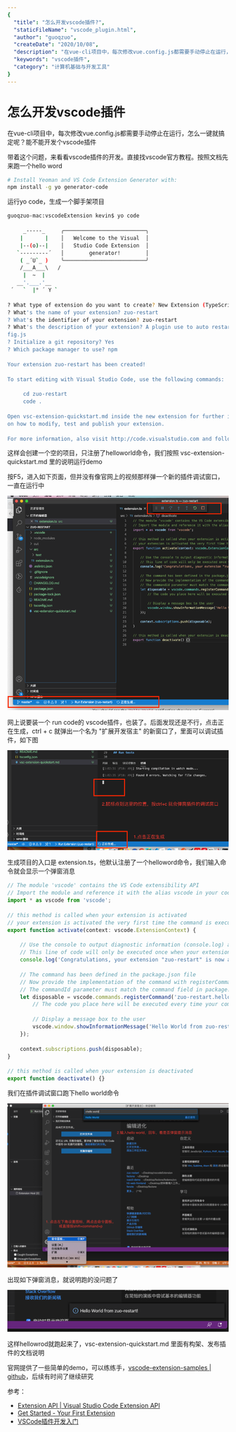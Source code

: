```yaml
---
{
  "title": "怎么开发vscode插件?",
  "staticFileName": "vscode_plugin.html",
  "author": "guoqzuo",
  "createDate": "2020/10/08",
  "description": "在vue-cli项目中，每次修改vue.config.js都需要手动停止在运行，怎么一键就搞定呢？能不能开发个vscode插件，带着这个问题，来看看vscode插件的开发。直接找vscode官方教程。按照文档先来跑一个hello word",
  "keywords": "vscode插件",
  "category": "计算机基础与开发工具"
}
---
```

# 怎么开发vscode插件
在vue-cli项目中，每次修改vue.config.js都需要手动停止在运行，怎么一键就搞定呢？能不能开发个vscode插件

带着这个问题，来看看vscode插件的开发。直接找vscode官方教程。按照文档先来跑一个hello word

```bash
# Install Yeoman and VS Code Extension Generator with:
npm install -g yo generator-code
```
运行yo code，生成一个脚手架项目
```bash
guoqzuo-mac:vscodeExtension kevin$ yo code

     _-----_     ╭──────────────────────────╮
    |       |    │   Welcome to the Visual  │
    |--(o)--|    │   Studio Code Extension  │
   `---------´   │        generator!        │
    ( _´U`_ )    ╰──────────────────────────╯
    /___A___\   /
     |  ~  |     
   __'.___.'__   
 ´   `  |° ´ Y ` 

? What type of extension do you want to create? New Extension (TypeScript)
? What's the name of your extension? zuo-restart
? What's the identifier of your extension? zuo-restart
? What's the description of your extension? A plugin use to auto restart vue.con
fig.js
? Initialize a git repository? Yes
? Which package manager to use? npm

Your extension zuo-restart has been created!

To start editing with Visual Studio Code, use the following commands:

     cd zuo-restart
     code .

Open vsc-extension-quickstart.md inside the new extension for further instructions
on how to modify, test and publish your extension.

For more information, also visit http://code.visualstudio.com and follow us @code.
```
这样会创建一个空的项目，只注册了helloworld命令，我们按照 vsc-extension-quickstart.md 里的说明运行demo

按F5，进入如下页面，但并没有像官网上的视频那样弹一个新的插件调试窗口，一直在运行中

![vscode_plugin_1.png](../../../images/blog/devtools/vscode_plugin_1.png)

网上说要装一个 run code的 vscode插件，也装了。后面发现还是不行，点击正在生成，ctrl + c 就弹出一个名为 "扩展开发宿主" 的新窗口了，里面可以调试插件，如下图

![vscode_plugin_2.png](../../../images/blog/devtools/vscode_plugin_2.png)

生成项目的入口是 extension.ts，他默认注册了一个helloword命令，我们输入命令就会显示一个弹窗消息

```js
// The module 'vscode' contains the VS Code extensibility API
// Import the module and reference it with the alias vscode in your code below
import * as vscode from 'vscode';

// this method is called when your extension is activated
// your extension is activated the very first time the command is executed
export function activate(context: vscode.ExtensionContext) {

	// Use the console to output diagnostic information (console.log) and errors (console.error)
	// This line of code will only be executed once when your extension is activated
	console.log('Congratulations, your extension "zuo-restart" is now active!');

	// The command has been defined in the package.json file
	// Now provide the implementation of the command with registerCommand
	// The commandId parameter must match the command field in package.json
	let disposable = vscode.commands.registerCommand('zuo-restart.helloWorld', () => {
		// The code you place here will be executed every time your command is executed

		// Display a message box to the user
		vscode.window.showInformationMessage('Hello World from zuo-restart!');
	});

	context.subscriptions.push(disposable);
}

// this method is called when your extension is deactivated
export function deactivate() {}

```
我们在插件调试窗口跑下hello world命令

![vscode_plugin_3.png](../../../images/blog/devtools/vscode_plugin_3.png)

出现如下弹窗消息，就说明跑的没问题了

![vscode_plugin_4.png](../../../images/blog/devtools/vscode_plugin_4.png)

这样hellowrod就跑起来了，vsc-extension-quickstart.md 里面有构架、发布插件的文档说明

官网提供了一些简单的demo，可以练练手，[vscode-extension-samples | github](https://github.com/microsoft/vscode-extension-samples)，后续有时间了继续研究

参考：
- [Extension API | Visual Studio Code Extension API](https://code.visualstudio.com/api)
- [Get Started - Your First Extension](https://code.visualstudio.com/api/get-started/your-first-extension)
- [VSCode插件开发入门](https://zhuanlan.zhihu.com/p/99198980)